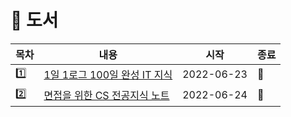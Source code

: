 # :triangular_flag_on_post: 도서

| 목차 | 내용 | 시작 | 종료 |
| --- | --- | --- | --- |
| :one: | [1일 1로그 100일 완성 IT 지식](1일%201로그%20100일%20완성%20IT%20지식/README.md) | 2022-06-23 | :black_square_button: |
| :two: | [면접을 위한 CS 전공지식 노트](면접을%20위한%20CS%20전공지식%20노트/README.md) | 2022-06-24 | :black_square_button: |
